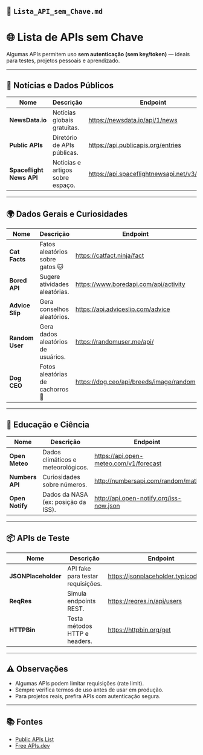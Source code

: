 ## 📁 `Lista_API_sem_Chave.md`


# 🌐 Lista de APIs sem Chave

Algumas APIs permitem uso **sem autenticação (sem key/token)** — ideais para testes, projetos pessoais e aprendizado.

---

## 📰 Notícias e Dados Públicos
| Nome | Descrição | Endpoint |
|------|------------|-----------|
| **NewsData.io** | Notícias globais gratuitas. | https://newsdata.io/api/1/news |
| **Public APIs** | Diretório de APIs públicas. | https://api.publicapis.org/entries |
| **Spaceflight News API** | Notícias e artigos sobre espaço. | https://api.spaceflightnewsapi.net/v3/articles |

---

## 🌍 Dados Gerais e Curiosidades
| Nome | Descrição | Endpoint |
|------|------------|-----------|
| **Cat Facts** | Fatos aleatórios sobre gatos 🐱 | https://catfact.ninja/fact |
| **Bored API** | Sugere atividades aleatórias. | https://www.boredapi.com/api/activity |
| **Advice Slip** | Gera conselhos aleatórios. | https://api.adviceslip.com/advice |
| **Random User** | Gera dados aleatórios de usuários. | https://randomuser.me/api/ |
| **Dog CEO** | Fotos aleatórias de cachorros 🐶 | https://dog.ceo/api/breeds/image/random |

---

## 🧠 Educação e Ciência
| Nome | Descrição | Endpoint |
|------|------------|-----------|
| **Open Meteo** | Dados climáticos e meteorológicos. | https://api.open-meteo.com/v1/forecast |
| **Numbers API** | Curiosidades sobre números. | http://numbersapi.com/random/math |
| **Open Notify** | Dados da NASA (ex: posição da ISS). | http://api.open-notify.org/iss-now.json |

---

## 📦 APIs de Teste
| Nome | Descrição | Endpoint |
|------|------------|-----------|
| **JSONPlaceholder** | API fake para testar requisições. | https://jsonplaceholder.typicode.com |
| **ReqRes** | Simula endpoints REST. | https://reqres.in/api/users |
| **HTTPBin** | Testa métodos HTTP e headers. | https://httpbin.org/get |

---

## ⚠️ Observações
- Algumas APIs podem limitar requisições (rate limit).
- Sempre verifica termos de uso antes de usar em produção.
- Para projetos reais, prefira APIs com autenticação segura.

---

## 📚 Fontes
- [Public APIs List](https://github.com/public-apis/public-apis)
- [Free APIs.dev](https://free-apis.dev/)
